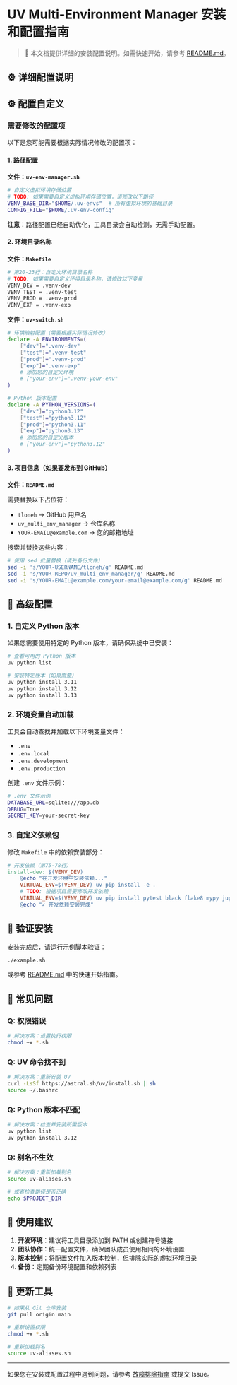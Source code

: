 # UV Multi-Environment Manager 安装和配置指南

> 📖 本文档提供详细的安装配置说明。如需快速开始，请参考 [README.md](README.md#-快速开始)。

## ⚙️ 详细配置说明
## ⚙️ 配置自定义

### 需要修改的配置项

以下是您可能需要根据实际情况修改的配置项：

#### 1. 路径配置

**文件：`uv-env-manager.sh`**
```bash
# 自定义虚拟环境存储位置
# TODO: 如果需要自定义虚拟环境存储位置，请修改以下路径
VENV_BASE_DIR="$HOME/.uv-envs"  # 所有虚拟环境的基础目录
CONFIG_FILE="$HOME/.uv-env-config"
```

**注意**：路径配置已经自动优化，工具目录会自动检测，无需手动配置。

#### 2. 环境目录名称

**文件：`Makefile`**
```bash
# 第20-23行：自定义环境目录名称
# TODO: 如果需要自定义环境目录名称，请修改以下变量
VENV_DEV = .venv-dev
VENV_TEST = .venv-test
VENV_PROD = .venv-prod
VENV_EXP = .venv-exp
```

**文件：`uv-switch.sh`**
```bash
# 环境映射配置（需要根据实际情况修改）
declare -A ENVIRONMENTS=(
    ["dev"]=".venv-dev"
    ["test"]=".venv-test"
    ["prod"]=".venv-prod"
    ["exp"]=".venv-exp"
    # 添加您的自定义环境
    # ["your-env"]=".venv-your-env"
)

# Python 版本配置
declare -A PYTHON_VERSIONS=(
    ["dev"]="python3.12"
    ["test"]="python3.12"
    ["prod"]="python3.11"
    ["exp"]="python3.13"
    # 添加您的自定义版本
    # ["your-env"]="python3.12"
)
```

#### 3. 项目信息（如果要发布到 GitHub）

**文件：`README.md`**

需要替换以下占位符：
- `tloneh` → GitHub 用户名
- `uv_multi_env_manager` → 仓库名称
- `YOUR-EMAIL@example.com` → 您的邮箱地址

搜索并替换这些内容：
```bash
# 使用 sed 批量替换（请先备份文件）
sed -i 's/YOUR-USERNAME/tloneh/g' README.md
sed -i 's/YOUR-REPO/uv_multi_env_manager/g' README.md
sed -i 's/YOUR-EMAIL@example.com/your-email@example.com/g' README.md
```

## 🔧 高级配置

### 1. 自定义 Python 版本

如果您需要使用特定的 Python 版本，请确保系统中已安装：

```bash
# 查看可用的 Python 版本
uv python list

# 安装特定版本（如果需要）
uv python install 3.11
uv python install 3.12
uv python install 3.13
```

### 2. 环境变量自动加载

工具会自动查找并加载以下环境变量文件：
- `.env`
- `.env.local`
- `.env.development`
- `.env.production`

创建 `.env` 文件示例：
```bash
# .env 文件示例
DATABASE_URL=sqlite:///app.db
DEBUG=True
SECRET_KEY=your-secret-key
```

### 3. 自定义依赖包

修改 `Makefile` 中的依赖安装部分：

```makefile
# 开发依赖（第75-78行）
install-dev: $(VENV_DEV)
	@echo "在开发环境中安装依赖..."
	VIRTUAL_ENV=$(VENV_DEV) uv pip install -e .
	# TODO: 根据项目需要修改开发依赖
	VIRTUAL_ENV=$(VENV_DEV) uv pip install pytest black flake8 mypy jupyter
	@echo "✓ 开发依赖安装完成"
```

## 🧪 验证安装

安装完成后，请运行示例脚本验证：

```bash
./example.sh
```

或参考 [README.md](README.md#-快速开始) 中的快速开始指南。

## 🐛 常见问题

### Q: 权限错误
```bash
# 解决方案：设置执行权限
chmod +x *.sh
```

### Q: UV 命令找不到
```bash
# 解决方案：重新安装 UV
curl -LsSf https://astral.sh/uv/install.sh | sh
source ~/.bashrc
```

### Q: Python 版本不匹配
```bash
# 解决方案：检查并安装所需版本
uv python list
uv python install 3.12
```

### Q: 别名不生效
```bash
# 解决方案：重新加载别名
source uv-aliases.sh

# 或者检查路径是否正确
echo $PROJECT_DIR
```

## 📝 使用建议

1. **开发环境**：建议将工具目录添加到 PATH 或创建符号链接
2. **团队协作**：统一配置文件，确保团队成员使用相同的环境设置
3. **版本控制**：将配置文件加入版本控制，但排除实际的虚拟环境目录
4. **备份**：定期备份环境配置和依赖列表

## 🔄 更新工具

```bash
# 如果从 Git 仓库安装
git pull origin main

# 重新设置权限
chmod +x *.sh

# 重新加载别名
source uv-aliases.sh
```

---

如果您在安装或配置过程中遇到问题，请参考 [故障排除指南](README.md#-故障排除) 或提交 Issue。
